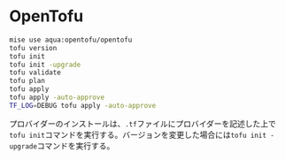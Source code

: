 # OpenTofu
```bash
mise use aqua:opentofu/opentofu
tofu version
tofu init
tofu init -upgrade
tofu validate
tofu plan
tofu apply
tofu apply -auto-approve
TF_LOG=DEBUG tofu apply -auto-approve
```

プロバイダーのインストールは、`.tf`ファイルにプロバイダーを記述した上で`tofu init`コマンドを実行する。バージョンを変更した場合には`tofu init -upgrade`コマンドを実行する。